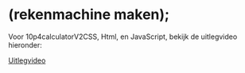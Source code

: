 <h1>(rekenmachine maken);</h1>

<p>Voor 10p4calculatorV2CSS, Html, en JavaScript, bekijk de uitlegvideo hieronder:</p>

<a href="https://drive.google.com/file/d/1IQLrPmJRnaBFafFYqbQWQEcUussoivoY/view?usp=sharing">Uitlegvideo</a>
